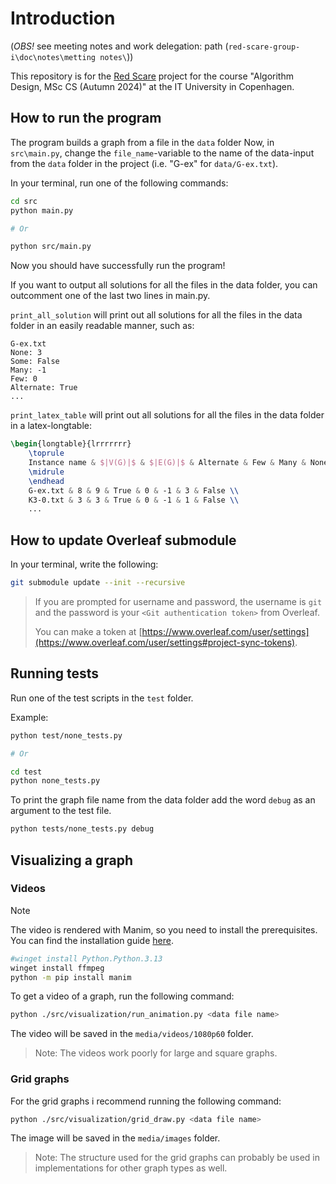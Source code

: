 # Introduction
(*OBS!* see meeting notes and work delegation: path (`red-scare-group-i\doc\notes\metting notes\`))

This repository is for the [Red Scare](https://learnit.itu.dk/mod/assign/view.php?id=208004) project for the course "Algorithm Design, MSc CS (Autumn 2024)" at the IT University in Copenhagen.

## How to run the program

The program builds a graph from a file in the `data` folder 
Now, in `src\main.py`, change the `file_name`-variable to the name of the data-input from the `data` folder in the project (i.e. "G-ex" for `data/G-ex.txt`).

In your terminal, run one of the following commands:

```sh
cd src
python main.py

# Or

python src/main.py
```

Now you should have successfully run the program!

If you want to output all solutions for all the files in the data folder, you can outcomment one of the last two lines in main.py.

`print_all_solution` will print out all solutions for all the files in the data folder in an easily readable manner, such as:
```
G-ex.txt
None: 3
Some: False
Many: -1
Few: 0
Alternate: True
...
```

`print_latex_table` will print out all solutions for all the files in the data folder in a latex-longtable:
```latex
\begin{longtable}{lrrrrrrr}
    \toprule
    Instance name & $|V(G)|$ & $|E(G)|$ & Alternate & Few & Many & None & Some \\
    \midrule
    \endhead
    G-ex.txt & 8 & 9 & True & 0 & -1 & 3 & False \\
    K3-0.txt & 3 & 3 & True & 0 & -1 & 1 & False \\
    ...
```

## How to update Overleaf submodule

In your terminal, write the following:

```sh
git submodule update --init --recursive
```

> If you are prompted for username and password, the username is `git` and the password is your `<Git authentication token>` from Overleaf.
>
> You can make a token at [https://www.overleaf.com/user/settings](https://www.overleaf.com/user/settings#project-sync-tokens).

## Running tests

Run one of the test scripts in the `test` folder.

Example:

```sh
python test/none_tests.py

# Or

cd test
python none_tests.py
```

To print the graph file name from the data folder add the word `debug` as an argument to the test file.

```sh
python tests/none_tests.py debug
```

## Visualizing a graph

### Videos

> [!NOTE]
> The video is rendered with Manim, so you need to install the prerequisites. You can find the installation guide [here](https://docs.manim.community/en/stable/installation.html).
>
> ```sh
> #winget install Python.Python.3.13
> winget install ffmpeg
> python -m pip install manim
> ```

To get a video of a graph, run the following command:

```sh
python ./src/visualization/run_animation.py <data file name> 
```

The video will be saved in the `media/videos/1080p60` folder.

> Note: The videos work poorly for large and square graphs.

### Grid graphs

For the grid graphs i recommend running the following command:

```sh
python ./src/visualization/grid_draw.py <data file name>
```

The image will be saved in the `media/images` folder.

> Note: The structure used for the grid graphs can probably be used in implementations for other graph types as well.
